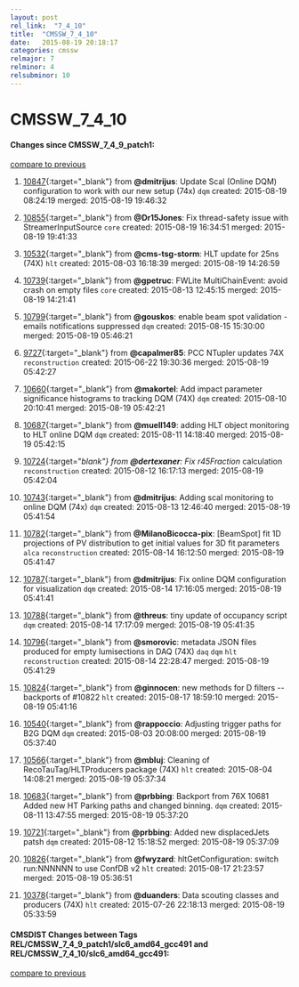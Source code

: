 ```yaml
---
layout: post
rel_link:  "7_4_10"
title:  "CMSSW_7_4_10"
date:   2015-08-19 20:18:17
categories: cmssw
relmajor: 7
relminor: 4
relsubminor: 10
---
```


# CMSSW_7_4_10
#### Changes since CMSSW_7_4_9_patch1:

[compare to previous](https://github.com/cms-sw/cmssw/compare/CMSSW_7_4_9_patch1...CMSSW_7_4_10)



1. [10847](http://github.com/cms-sw/cmssw/pull/10847){:target="_blank"}  from **@dmitrijus**: Update Scal (Online DQM) configuration to work with our new setup (74x) `dqm`  created: 2015-08-19 08:24:19 merged: 2015-08-19 19:46:32

2. [10855](http://github.com/cms-sw/cmssw/pull/10855){:target="_blank"}  from **@Dr15Jones**: Fix thread-safety issue with StreamerInputSource `core`  created: 2015-08-19 16:34:51 merged: 2015-08-19 19:41:33

3. [10532](http://github.com/cms-sw/cmssw/pull/10532){:target="_blank"}  from **@cms-tsg-storm**: HLT update for 25ns (74X) `hlt`  created: 2015-08-03 16:18:39 merged: 2015-08-19 14:26:59

4. [10739](http://github.com/cms-sw/cmssw/pull/10739){:target="_blank"}  from **@gpetruc**: FWLite MultiChainEvent: avoid crash on empty files `core`  created: 2015-08-13 12:45:15 merged: 2015-08-19 14:21:41

5. [10799](http://github.com/cms-sw/cmssw/pull/10799){:target="_blank"}  from **@gouskos**: enable beam spot validation - emails notifications suppressed `dqm`  created: 2015-08-15 15:30:00 merged: 2015-08-19 05:46:21

6. [9727](http://github.com/cms-sw/cmssw/pull/9727){:target="_blank"}  from **@capalmer85**: PCC NTupler updates 74X `reconstruction`  created: 2015-06-22 19:30:36 merged: 2015-08-19 05:42:27

7. [10660](http://github.com/cms-sw/cmssw/pull/10660){:target="_blank"}  from **@makortel**: Add impact parameter significance histograms to tracking DQM (74X) `dqm`  created: 2015-08-10 20:10:41 merged: 2015-08-19 05:42:21

8. [10687](http://github.com/cms-sw/cmssw/pull/10687){:target="_blank"}  from **@muell149**: adding HLT object monitoring to HLT online DQM `dqm`  created: 2015-08-11 14:18:40 merged: 2015-08-19 05:42:15

9. [10724](http://github.com/cms-sw/cmssw/pull/10724){:target="_blank"}  from **@dertexaner**: Fix r45Fraction_ calculation `reconstruction`  created: 2015-08-12 16:17:13 merged: 2015-08-19 05:42:04

10. [10743](http://github.com/cms-sw/cmssw/pull/10743){:target="_blank"}  from **@dmitrijus**: Adding scal monitoring to online DQM (74x) `dqm`  created: 2015-08-13 12:46:40 merged: 2015-08-19 05:41:54

11. [10782](http://github.com/cms-sw/cmssw/pull/10782){:target="_blank"}  from **@MilanoBicocca-pix**: [BeamSpot] fit 1D projections of PV distribution to get initial values for 3D fit parameters `alca`  `reconstruction`  created: 2015-08-14 16:12:50 merged: 2015-08-19 05:41:47

12. [10787](http://github.com/cms-sw/cmssw/pull/10787){:target="_blank"}  from **@dmitrijus**: Fix online DQM configuration for visualization `dqm`  created: 2015-08-14 17:16:05 merged: 2015-08-19 05:41:41

13. [10788](http://github.com/cms-sw/cmssw/pull/10788){:target="_blank"}  from **@threus**: tiny update of occupancy script `dqm`  created: 2015-08-14 17:17:09 merged: 2015-08-19 05:41:35

14. [10796](http://github.com/cms-sw/cmssw/pull/10796){:target="_blank"}  from **@smorovic**: metadata JSON files produced for empty lumisections in DAQ (74X) `daq`  `dqm`  `hlt`  `reconstruction`  created: 2015-08-14 22:28:47 merged: 2015-08-19 05:41:29

15. [10824](http://github.com/cms-sw/cmssw/pull/10824){:target="_blank"}  from **@ginnocen**: new methods for D filters -- backports of  #10822 `hlt`  created: 2015-08-17 18:59:10 merged: 2015-08-19 05:41:16

16. [10540](http://github.com/cms-sw/cmssw/pull/10540){:target="_blank"}  from **@rappoccio**: Adjusting trigger paths for B2G DQM `dqm`  created: 2015-08-03 20:08:00 merged: 2015-08-19 05:37:40

17. [10566](http://github.com/cms-sw/cmssw/pull/10566){:target="_blank"}  from **@mbluj**: Cleaning of RecoTauTag/HLTProducers package (74X) `hlt`  created: 2015-08-04 14:08:21 merged: 2015-08-19 05:37:34

18. [10683](http://github.com/cms-sw/cmssw/pull/10683){:target="_blank"}  from **@prbbing**: Backport from 76X 10681 Added new HT Parking paths and changed binning. `dqm`  created: 2015-08-11 13:47:55 merged: 2015-08-19 05:37:20

19. [10721](http://github.com/cms-sw/cmssw/pull/10721){:target="_blank"}  from **@prbbing**: Added new displacedJets patsh `dqm`  created: 2015-08-12 15:18:52 merged: 2015-08-19 05:37:09

20. [10826](http://github.com/cms-sw/cmssw/pull/10826){:target="_blank"}  from **@fwyzard**: hltGetConfiguration: switch run:NNNNNN to use ConfDB v2 `hlt`  created: 2015-08-17 21:23:57 merged: 2015-08-19 05:36:51

21. [10378](http://github.com/cms-sw/cmssw/pull/10378){:target="_blank"}  from **@duanders**: Data scouting classes and producers (74X) `hlt`  created: 2015-07-26 22:18:13 merged: 2015-08-19 05:33:59

#### CMSDIST Changes between Tags REL/CMSSW_7_4_9_patch1/slc6_amd64_gcc491 and REL/CMSSW_7_4_10/slc6_amd64_gcc491:

[compare to previous](https://github.com/cms-sw/cmsdist/compare/REL/CMSSW_7_4_9_patch1/slc6_amd64_gcc491...REL/CMSSW_7_4_10/slc6_amd64_gcc491)



